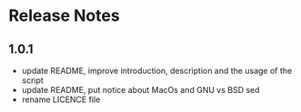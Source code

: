 # Release Notes


## 1.0.1

- update README, improve introduction, description and the usage of the script
- update README, put notice about MacOs and GNU vs BSD sed
- rename LICENCE file
